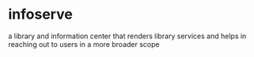 # infoserve
a library and information center that renders library services and helps  in reaching out to users in a more broader scope
